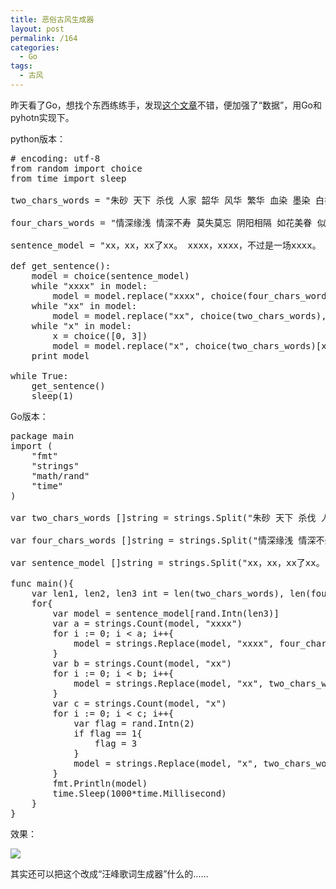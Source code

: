 ```yaml
---
title: 恶俗古风生成器
layout: post
permalink: /164
categories:
  - Go
tags:
  - 古风
---
```

昨天看了Go，想找个东西练练手，发现<a href="http://www.jianshu.com/p/f893291674ca" target="_blank">这个文章</a>不错，便加强了“数据”，用Go和pyhotn实现下。

python版本：

<pre class="brush: python; title: ; notranslate" title=""># encoding: utf-8
from random import choice
from time import sleep

two_chars_words = "朱砂 天下 杀伐 人家 韶华 风华 繁华 血染 墨染 白衣 素衣 嫁衣 倾城 孤城 空城 旧城 旧人 伊人 心疼 春风 古琴 无情 迷离 奈何 断弦 焚尽 散乱 陌路 乱世 笑靥 浅笑 明眸 轻叹 烟火 一生 三生 浮生 桃花 梨花 落花 烟花 离殇 情殇 爱殇 剑殇 灼伤 仓皇 匆忙 陌上 清商 焚香 墨香 微凉 断肠 痴狂 凄凉 黄梁 未央 成双 无恙 虚妄 凝霜 洛阳 长安 江南 忘川 千年 纸伞 烟雨 回眸 公子 红尘 红颜 红衣 红豆 红线 青丝 青史 青冢 白发 白首 白骨 黄土 黄泉 碧落 紫陌 浅唱 寂灭 无声 邂逅 流年 落寂 叙述 唯爱 晨曦 回忆 错落 迷茫 恬静 默诺 余音 情殇 背殇 落幕 黯然 拾忆 独寂 透彻 水影 浅陌 无垠 似水 流年 深音 铭记 迷遇 暖光 蘩藜 尘宵 磬音 黯伤 醉生 沉静 寂冷".split(" ")

four_chars_words = "情深缘浅 情深不寿 莫失莫忘 阴阳相隔 如花美眷 似水流年 眉目如画 曲终人散 繁华落尽 不诉离殇 一世长安 半世烟尘 落梅似雪 冷月花魂 平湖秋月 蝶恋忆回 秋水伊人 断桥残雪 风动铃心 伊人已逝 望断秋水 似水流年 如花美眷 落晚芳菲 沧山映水 上善若水 匠心独运 倾国倾城 天香国色 浑然一体 如梦如幻 风华绝代 繁华落尽 寂寞如烟 独坐如莲 清风有情 明月可鉴 落花有情 流水可懂 流星有情 星空可睹 红颜有梦 陌上花开 弦断花落 似水流年 物是人非 昔云楚楚 紫燕悠悠 在水一方 雪殇若兮 燕笑语兮 清风扶柳 夕颜若雪 笑若扶风 凭兰秋思 素兮饶眉 雨夜聆风 月舞神殇 似水流年 此去经年 烟雨平生 宛如红袖 飞泉鸣玉 曾经沧海 谁堪共语 古道西风 流荆默望 往事如烟 静水流深 相濡以沫 笑靥如花 花开堪折 浮生若梦 情非得已 思绪万千 豆寇年华 地老天荒 曲终人散 沧海桑田 柒指流年 灯火阑珊 与子偕老 过眼云烟 生如夏花 尘埃落定 彼岸流年 莫矢莫忘".split(" ")

sentence_model = "xx，xx，xx了xx。 xxxx，xxxx，不过是一场xxxx。 你说xxxx，我说xxxx，最后不过xxxx。 xx，xx，许我一场xxxx。 一x一x一xx，半x半x半xx。 你说xxxxxxxx，后来xxxxxxxx。 xxxx，xxxx，终不敌xxxx。 xx，xxxx，xx，xxxx。 用我xxxx，换你xxxx。".split(" ")

def get_sentence():
    model = choice(sentence_model)
    while "xxxx" in model:
        model = model.replace("xxxx", choice(four_chars_words), 1)
    while "xx" in model:
        model = model.replace("xx", choice(two_chars_words), 1)
    while "x" in model:
        x = choice([0, 3])
        model = model.replace("x", choice(two_chars_words)[x:x+3], 1)
    print model

while True:
    get_sentence()
    sleep(1)
</pre>

Go版本：

<pre class="brush: java; title: ; notranslate" title="">package main
import (
	"fmt"
	"strings"
	"math/rand"
	"time"
)

var two_chars_words []string = strings.Split("朱砂 天下 杀伐 人家 韶华 风华 繁华 血染 墨染 白衣 素衣 嫁衣 倾城 孤城 空城 旧城 旧人 伊人 心疼 春风 古琴 无情 迷离 奈何 断弦 焚尽 散乱 陌路 乱世 笑靥 浅笑 明眸 轻叹 烟火 一生 三生 浮生 桃花 梨花 落花 烟花 离殇 情殇 爱殇 剑殇 灼伤 仓皇 匆忙 陌上 清商 焚香 墨香 微凉 断肠 痴狂 凄凉 黄梁 未央 成双 无恙 虚妄 凝霜 洛阳 长安 江南 忘川 千年 纸伞 烟雨 回眸 公子 红尘 红颜 红衣 红豆 红线 青丝 青史 青冢 白首 白骨 黄土 黄泉 碧落 紫陌 浅唱 寂灭 无声 邂逅 流年 落寂 叙述 唯爱 晨曦 回忆 错落 迷茫 恬静 默诺 余音 情殇 背殇 落幕 黯然 拾忆 独寂 透彻 水影 浅陌 无垠 似水 流年 深音 铭记 迷遇 暖光 蘩藜 尘宵 磬音 黯伤 醉生 沉静 寂冷 白发", " ")

var four_chars_words []string = strings.Split("情深缘浅 情深不寿 莫失莫忘 阴阳相隔 如花美眷 似水流年 眉目如画 曲终人散 繁华落尽 不诉离殇 一世长安 半世烟尘 落梅似雪 冷月花魂 平湖秋月 蝶恋忆回 秋水伊人 断桥残雪 风动铃心 伊人已逝 望断秋水 似水流年 如花美眷 落晚芳菲 沧山映水 上善若水 匠心独运 倾国倾城 天香国色 浑然一体 如梦如幻 风华绝代 繁华落尽 寂寞如烟 独坐如莲 清风有情 明月可鉴 落花有情 流水可懂 流星有情 星空可睹 红颜有梦 陌上花开 弦断花落 似水流年 物是人非 昔云楚楚 紫燕悠悠 在水一方 雪殇若兮 燕笑语兮 清风扶柳 夕颜若雪 笑若扶风 凭兰秋思 素兮饶眉 雨夜聆风 月舞神殇 似水流年 此去经年 烟雨平生 宛如红袖 飞泉鸣玉 曾经沧海 谁堪共语 古道西风 流荆默望 往事如烟 静水流深 相濡以沫 笑靥如花 花开堪折 浮生若梦 情非得已 思绪万千 豆寇年华 地老天荒 曲终人散 沧海桑田 柒指流年 灯火阑珊 与子偕老 过眼云烟 生如夏花 尘埃落定 彼岸流年 莫矢莫忘", " ")

var sentence_model []string = strings.Split("xx，xx，xx了xx。 xxxx，xxxx，不过是一场xxxx。 你说xxxx，我说xxxx，最后不过xxxx。 xx，xx，许我一场xxxx。 一x一x一xx，半x半x半xx。 你说xxxxxxxx，后来xxxxxxxx。 xxxx，xxxx，终不敌xxxx。 xx，xxxx，xx，xxxx。 用我xxxx，换你xxxx。", " ")

func main(){
	var len1, len2, len3 int = len(two_chars_words), len(four_chars_words), len(sentence_model)
	for{
		var model = sentence_model[rand.Intn(len3)]
		var a = strings.Count(model, "xxxx")
		for i := 0; i &lt; a; i++{
			model = strings.Replace(model, "xxxx", four_chars_words[rand.Intn(len2)], 1)
		}
		var b = strings.Count(model, "xx")
		for i := 0; i &lt; b; i++{
			model = strings.Replace(model, "xx", two_chars_words[rand.Intn(len1)], 1)
		}
		var c = strings.Count(model, "x")
		for i := 0; i &lt; c; i++{
			var flag = rand.Intn(2)
			if flag == 1{
				flag = 3
			}
			model = strings.Replace(model, "x", two_chars_words[rand.Intn(len1)][flag:flag+3], 1)
		}
		fmt.Println(model)
		time.Sleep(1000*time.Millisecond)
	}
}
</pre>

效果：
  
[<img src="https://i0.wp.com/ww1.sinaimg.cn/large/9cd77f2ejw1f6y5ttbdntg20f60bkmyk.gif?resize=546%2C416" class="aligncenter" data-recalc-dims="1" />](https://i0.wp.com/ww1.sinaimg.cn/large/9cd77f2ejw1f6y5ttbdntg20f60bkmyk.gif)

其实还可以把这个改成“汪峰歌词生成器”什么的……